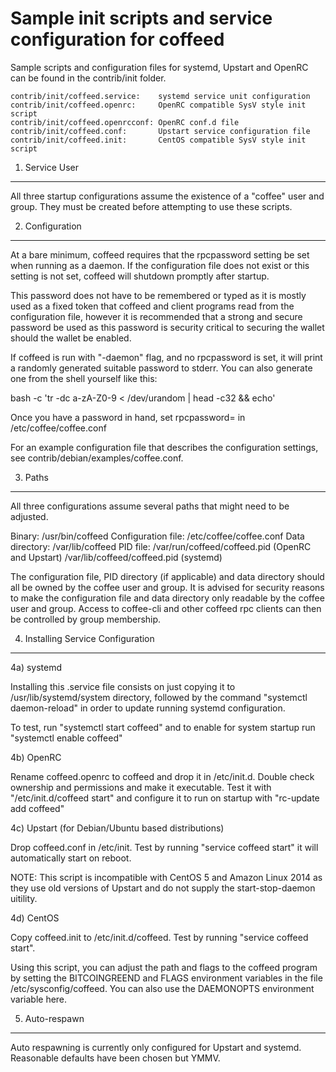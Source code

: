 Sample init scripts and service configuration for coffeed
==========================================================

Sample scripts and configuration files for systemd, Upstart and OpenRC
can be found in the contrib/init folder.

    contrib/init/coffeed.service:    systemd service unit configuration
    contrib/init/coffeed.openrc:     OpenRC compatible SysV style init script
    contrib/init/coffeed.openrcconf: OpenRC conf.d file
    contrib/init/coffeed.conf:       Upstart service configuration file
    contrib/init/coffeed.init:       CentOS compatible SysV style init script

1. Service User
---------------------------------

All three startup configurations assume the existence of a "coffee" user
and group.  They must be created before attempting to use these scripts.

2. Configuration
---------------------------------

At a bare minimum, coffeed requires that the rpcpassword setting be set
when running as a daemon.  If the configuration file does not exist or this
setting is not set, coffeed will shutdown promptly after startup.

This password does not have to be remembered or typed as it is mostly used
as a fixed token that coffeed and client programs read from the configuration
file, however it is recommended that a strong and secure password be used
as this password is security critical to securing the wallet should the
wallet be enabled.

If coffeed is run with "-daemon" flag, and no rpcpassword is set, it will
print a randomly generated suitable password to stderr.  You can also
generate one from the shell yourself like this:

bash -c 'tr -dc a-zA-Z0-9 < /dev/urandom | head -c32 && echo'

Once you have a password in hand, set rpcpassword= in /etc/coffee/coffee.conf

For an example configuration file that describes the configuration settings,
see contrib/debian/examples/coffee.conf.

3. Paths
---------------------------------

All three configurations assume several paths that might need to be adjusted.

Binary:              /usr/bin/coffeed
Configuration file:  /etc/coffee/coffee.conf
Data directory:      /var/lib/coffeed
PID file:            /var/run/coffeed/coffeed.pid (OpenRC and Upstart)
                     /var/lib/coffeed/coffeed.pid (systemd)

The configuration file, PID directory (if applicable) and data directory
should all be owned by the coffee user and group.  It is advised for security
reasons to make the configuration file and data directory only readable by the
coffee user and group.  Access to coffee-cli and other coffeed rpc clients
can then be controlled by group membership.

4. Installing Service Configuration
-----------------------------------

4a) systemd

Installing this .service file consists on just copying it to
/usr/lib/systemd/system directory, followed by the command
"systemctl daemon-reload" in order to update running systemd configuration.

To test, run "systemctl start coffeed" and to enable for system startup run
"systemctl enable coffeed"

4b) OpenRC

Rename coffeed.openrc to coffeed and drop it in /etc/init.d.  Double
check ownership and permissions and make it executable.  Test it with
"/etc/init.d/coffeed start" and configure it to run on startup with
"rc-update add coffeed"

4c) Upstart (for Debian/Ubuntu based distributions)

Drop coffeed.conf in /etc/init.  Test by running "service coffeed start"
it will automatically start on reboot.

NOTE: This script is incompatible with CentOS 5 and Amazon Linux 2014 as they
use old versions of Upstart and do not supply the start-stop-daemon uitility.

4d) CentOS

Copy coffeed.init to /etc/init.d/coffeed. Test by running "service coffeed start".

Using this script, you can adjust the path and flags to the coffeed program by
setting the BITCOINGREEND and FLAGS environment variables in the file
/etc/sysconfig/coffeed. You can also use the DAEMONOPTS environment variable here.

5. Auto-respawn
-----------------------------------

Auto respawning is currently only configured for Upstart and systemd.
Reasonable defaults have been chosen but YMMV.
